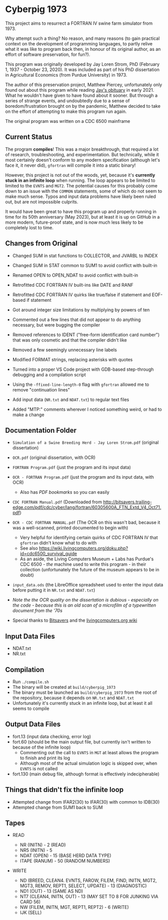 # Cyberpig 1973

This project aims to resurrect a FORTRAN IV swine farm simulator from 1973.

Why attempt such a thing? No reason, and many reasons (to gain practical context on the development of programming languages,
to partly relive what it was like to program back then, in honour of its original author, as an effort of software preservation, for fun?).

This program was originally developed by Jay Loren Strom, PhD (February 1, 1937 - October 23, 2020). It was included as part of his
PhD dissertation in Agricultural Economics (from Purdue University) in 1973.

The author of this preservation project, Matthew Piercey, unfortunately only found out about this program while reading 
[Jay's obituary](https://www.tributearchive.com/obituaries/18729054/Jay-Strom) in early 2021. What he wouldn't have given to have found about it sooner.
But through a series of strange events, and undoubtedly due to a sense of boredom/frustration brought on by the pandemic, Matthew decided
to take on the effort of attempting to make this program run again.

The original program was written on a CDC 6500 mainframe

## Current Status

The program **compiles**! This was a major breakthrough, that required a lot of research, troubleshooting, and experimentation. But technically, while it
most certainly doesn't conform to any modern specification (although let's face it, it never did), `gfortran` will compile it into a static binary!

However, this project is not out of the woods, yet, because it's **currently stuck in an infinite loop** when running. The loop appears to be limited to
limited to the `EVNTS` and `MGT2`. The potential causes for this probably come down to an issue with the `COMMON` statements, some of which do not seem to
make much sense. Typos and input data problems have likely been ruled out, but are not impossible culprits.

It would have been great to have this program up and properly running in time for its 50th anniversary (May 2023), but at least it is up on GitHub in a more
modern, future-proof state, and is now much less likely to be completely lost to time.

## Changes from Original

- Changed SUM in stat functions to COLLECTOR, and JVARBL to INDEX
- Changed SUM in STAT common to SUM1 to avoid conflict with built-in
- Renamed OPEN to OPEN_NDAT to avoid conflict with built-in
- Retrofitted CDC FORTRAN IV built-ins like DATE and RANF
- Retrofitted CDC FORTRAN IV quirks like true/false if statement and EOF-based if statement
- Got around integer size limitations by multiplying by powers of ten
- Commented out a few lines that did not appear to do anything necessary, but were bugging the compiler
- Removed references to IDENT ("free-form identification card number") that was only cosmetic and that the compiler didn't like
- Removed a few seemingly unnecessary line labels
- Modified FORMAT strings, replacing asterisks with quotes
- Turned into a proper VS Code project with GDB-based step-through debugging and a compilation script
- Using the `-ffixed-line-length-0` flag with `gfortran` allowed me to remove "continuation lines"
- Add input data (`NR.txt` and `NDAT.txt`) to regular text files

- Added "MTP:" comments wherever I noticed something weird, or had to make a change

## Documentation Folder

- `Simulation of a Swine Breeding Herd - Jay Loren Strom.pdf` (original dissertation) 
- `OCR.pdf` (original dissertation, with OCR)
- `FORTRAN Program.pdf` (just the program and its input data)
- `OCR - FORTRAN Program.pdf` (just the program and its input data, with OCR)
  - Also has *PDF bookmarks* so you can easily 
- `CDC FORTRAN Manual.pdf` (Downloaded from <http://bitsavers.trailing-edge.com/pdf/cdc/cyber/lang/fortran/60305600A_FTN_Extd_V4_Oct71.pdf>)
- `OCR - CDC FORTRAN MANUAL.pdf` (The OCR on this wasn't bad, because it was a well-scanned, printed documented to begin with)
  - Very helpful for identifying certain quirks of CDC FORTRAN IV that `gfortran` didn't know what to do with
  - See also <https://wiki.livingcomputers.org/doku.php?id=cdc6500_survival_guide>
  - As an aside, the Living Computers Museum + Labs has Purdue's CDC 6500 - *the* machine used to write this program - in their collection (unfortunately the future of the museum appears to be in doubt)
- `input_data.ods` (the LibreOffice spreadsheet used to enter the input data before putting it in `NR.txt` and `NDAT.txt`)

- *Note the the OCR quality on the dissertation is dubious - especially on the code - because this is an old scan of a microfilm of a typewritten document from the '70s*

- Special thanks to [Bitsavers](http://www.bitsavers.org/) and the [livingcomputers.org wiki](https://wiki.livingcomputers.org/doku.php?id=start)

## Input Data Files

- NDAT.txt
- NR.txt

## Compilation

- Run `./compile.sh`
- The binary will be created at `build/cyberpig_1973`
- The binary must be launched as `build/cyberpig_1973` from the root of the repository, because it depends on `NR.txt` and `NDAT.txt`
- Unfortunately it's currently stuck in an infinite loop, but at least it all seems to compile

## Output Data Files

- fort.13 (input data checking, error log)
- fort.60 (should be the main output file, but currently isn't written to because of the infinite loop)
  - Commenting out the call to `EVNTS` in `MGT` at least allows the program to finish and print its log
  - Although most of the actual simulation logic is skipped over, when `EVNTS` is not called
- fort.130 (main debug file, although format is effectively indecipherable)

## Things that didn't fix the infinite loop

- Attempted change from IFAR2(30) to IFAR(30) with common to IDB(30)
- Attempted change from SUM1 back to SUM

## Tapes

- READ
  - NR (INITN)     - 2  (READ)
  - NR5 (INITN)    - 5
  - NDAT (OPEN)    - 15 (BASE HERD DATA TYPE)
  - ITAPE (RANUM)  - 50 (RANDOM NUMBERS)

- WRITE
  - ND (BREED, CLEAN4. EVNTS, FAROW, FILEM, FIND, INITN, MGT2, MGT3, REMOV, REPT1, SELECT, UPDATE) - 13 (DIAGNOSTIC)
  - ND1 (OUT) - 13 (SAME AS ND)
  - NT7 (CLEAN4, INITN, OUT) - 13 (MAY SET TO 8 FOR JUNKING VIA CARD 56)
  - NW (FILEM, INITN, MGT, REPT1, REPT2)   - 6 (WRITE)
  - IJK (SELL)